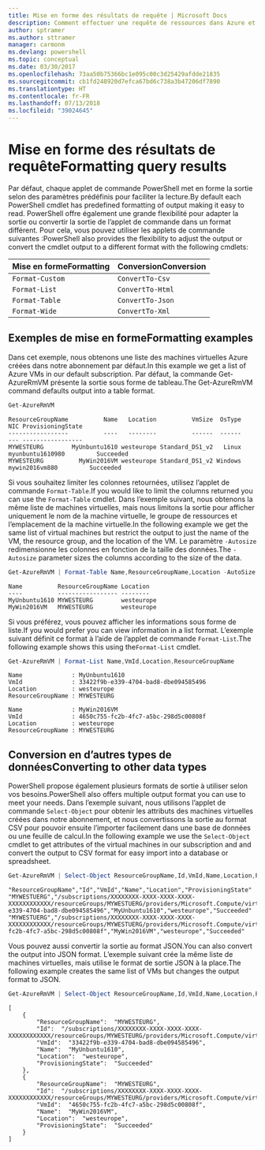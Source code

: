 ```yaml
---
title: Mise en forme des résultats de requête | Microsoft Docs
description: Comment effectuer une requête de ressources dans Azure et mettre en forme les résultats.
author: sptramer
ms.author: sttramer
manager: carmonm
ms.devlang: powershell
ms.topic: conceptual
ms.date: 03/30/2017
ms.openlocfilehash: 73aa50b75366bc1e095c00c3d25429afdde21835
ms.sourcegitcommit: cb1fd248920d7efca67bd6c738a3b47206df7890
ms.translationtype: HT
ms.contentlocale: fr-FR
ms.lasthandoff: 07/13/2018
ms.locfileid: "39024645"
---
```

# <a name="formatting-query-results"></a><span data-ttu-id="1c2e7-103">Mise en forme des résultats de requête</span><span class="sxs-lookup"><span data-stu-id="1c2e7-103">Formatting query results</span></span>

<span data-ttu-id="1c2e7-104">Par défaut, chaque applet de commande PowerShell met en forme la sortie selon des paramètres prédéfinis pour faciliter la lecture.</span><span class="sxs-lookup"><span data-stu-id="1c2e7-104">By default each PowerShell cmdlet has predefined formatting of output making it easy to read.</span></span>  <span data-ttu-id="1c2e7-105">PowerShell offre également une grande flexibilité pour adapter la sortie ou convertir la sortie de l’applet de commande dans un format différent. Pour cela, vous pouvez utiliser les applets de commande suivantes :</span><span class="sxs-lookup"><span data-stu-id="1c2e7-105">PowerShell also provides the flexibility to adjust the output or convert the cmdlet output to a different format with the following cmdlets:</span></span>

| <span data-ttu-id="1c2e7-106">Mise en forme</span><span class="sxs-lookup"><span data-stu-id="1c2e7-106">Formatting</span></span>      | <span data-ttu-id="1c2e7-107">Conversion</span><span class="sxs-lookup"><span data-stu-id="1c2e7-107">Conversion</span></span>       |
|-----------------|------------------|
| `Format-Custom` | `ConvertTo-Csv`  |
| `Format-List`   | `ConvertTo-Html` |
| `Format-Table`  | `ConvertTo-Json` |
| `Format-Wide`   | `ConvertTo-Xml`  |

## <a name="formatting-examples"></a><span data-ttu-id="1c2e7-108">Exemples de mise en forme</span><span class="sxs-lookup"><span data-stu-id="1c2e7-108">Formatting examples</span></span>

<span data-ttu-id="1c2e7-109">Dans cet exemple, nous obtenons une liste des machines virtuelles Azure créées dans notre abonnement par défaut.</span><span class="sxs-lookup"><span data-stu-id="1c2e7-109">In this example we get a list of Azure VMs in our default subscription.</span></span>  <span data-ttu-id="1c2e7-110">Par défaut, la commande Get-AzureRmVM présente la sortie sous forme de tableau.</span><span class="sxs-lookup"><span data-stu-id="1c2e7-110">The Get-AzureRmVM command defaults output into a table format.</span></span>

```powershell
Get-AzureRmVM
```

```output
ResourceGroupName          Name   Location          VmSize  OsType              NIC ProvisioningState
-----------------          ----   --------          ------  ------              --- -----------------
MYWESTEURG        MyUnbuntu1610 westeurope Standard_DS1_v2   Linux myunbuntu1610980         Succeeded
MYWESTEURG          MyWin2016VM westeurope Standard_DS1_v2 Windows   mywin2016vm880         Succeeded
```

<span data-ttu-id="1c2e7-111">Si vous souhaitez limiter les colonnes retournées, utilisez l’applet de commande `Format-Table`.</span><span class="sxs-lookup"><span data-stu-id="1c2e7-111">If you would like to limit the columns returned you can use the `Format-Table` cmdlet.</span></span> <span data-ttu-id="1c2e7-112">Dans l’exemple suivant, nous obtenons la même liste de machines virtuelles, mais nous limitons la sortie pour afficher uniquement le nom de la machine virtuelle, le groupe de ressources et l’emplacement de la machine virtuelle.</span><span class="sxs-lookup"><span data-stu-id="1c2e7-112">In the following example we get the same list of virtual machines but restrict the output to just the name of the VM, the resource group, and the location of the VM.</span></span>  <span data-ttu-id="1c2e7-113">Le paramètre `-Autosize` redimensionne les colonnes en fonction de la taille des données.</span><span class="sxs-lookup"><span data-stu-id="1c2e7-113">The `-Autosize` parameter sizes the columns according to the size of the data.</span></span>

```powershell
Get-AzureRmVM | Format-Table Name,ResourceGroupName,Location -AutoSize
```

```output
Name          ResourceGroupName Location
----          ----------------- --------
MyUnbuntu1610 MYWESTEURG        westeurope
MyWin2016VM   MYWESTEURG        westeurope
```

<span data-ttu-id="1c2e7-114">Si vous préférez, vous pouvez afficher les informations sous forme de liste.</span><span class="sxs-lookup"><span data-stu-id="1c2e7-114">If you would prefer you can view information in a list format.</span></span> <span data-ttu-id="1c2e7-115">L’exemple suivant définit ce format à l’aide de l’applet de commande `Format-List`.</span><span class="sxs-lookup"><span data-stu-id="1c2e7-115">The following example shows this using the`Format-List` cmdlet.</span></span>

```powershell
Get-AzureRmVM | Format-List Name,VmId,Location,ResourceGroupName
```

```output
Name              : MyUnbuntu1610
VmId              : 33422f9b-e339-4704-bad8-dbe094585496
Location          : westeurope
ResourceGroupName : MYWESTEURG

Name              : MyWin2016VM
VmId              : 4650c755-fc2b-4fc7-a5bc-298d5c00808f
Location          : westeurope
ResourceGroupName : MYWESTEURG
```

## <a name="converting-to-other-data-types"></a><span data-ttu-id="1c2e7-116">Conversion en d’autres types de données</span><span class="sxs-lookup"><span data-stu-id="1c2e7-116">Converting to other data types</span></span>

<span data-ttu-id="1c2e7-117">PowerShell propose également plusieurs formats de sortie à utiliser selon vos besoins.</span><span class="sxs-lookup"><span data-stu-id="1c2e7-117">PowerShell also offers multiple output format you can use to meet your needs.</span></span>  <span data-ttu-id="1c2e7-118">Dans l’exemple suivant, nous utilisons l’applet de commande `Select-Object` pour obtenir les attributs des machines virtuelles créées dans notre abonnement, et nous convertissons la sortie au format CSV pour pouvoir ensuite l’importer facilement dans une base de données ou une feuille de calcul.</span><span class="sxs-lookup"><span data-stu-id="1c2e7-118">In the following example we use the `Select-Object` cmdlet to get attributes of the virtual machines in our subscription and and convert the output to CSV format for easy import into a database or spreadsheet.</span></span>

```powershell
Get-AzureRmVM | Select-Object ResourceGroupName,Id,VmId,Name,Location,ProvisioningState | ConvertTo-Csv -NoTypeInformation
```

```output
"ResourceGroupName","Id","VmId","Name","Location","ProvisioningState"
"MYWESTUERG","/subscriptions/XXXXXXXX-XXXX-XXXX-XXXX-XXXXXXXXXXXX/resourceGroups/MYWESTUERG/providers/Microsoft.Compute/virtualMachines/MyUnbuntu1610","33422f9b-e339-4704-bad8-dbe094585496","MyUnbuntu1610","westeurope","Succeeded"
"MYWESTUERG","/subscriptions/XXXXXXXX-XXXX-XXXX-XXXX-XXXXXXXXXXXX/resourceGroups/MYWESTUERG/providers/Microsoft.Compute/virtualMachines/MyWin2016VM","4650c755-fc2b-4fc7-a5bc-298d5c00808f","MyWin2016VM","westeurope","Succeeded"
```

<span data-ttu-id="1c2e7-119">Vous pouvez aussi convertir la sortie au format JSON.</span><span class="sxs-lookup"><span data-stu-id="1c2e7-119">You can also convert the output into JSON format.</span></span>  <span data-ttu-id="1c2e7-120">L’exemple suivant crée la même liste de machines virtuelles, mais utilise le format de sortie JSON à la place.</span><span class="sxs-lookup"><span data-stu-id="1c2e7-120">The following example creates the same list of VMs but changes the output format to JSON.</span></span>

```powershell
Get-AzureRmVM | Select-Object ResourceGroupName,Id,VmId,Name,Location,ProvisioningState | ConvertTo-Json
```

```output
[
    {
        "ResourceGroupName":  "MYWESTEURG",
        "Id":  "/subscriptions/XXXXXXXX-XXXX-XXXX-XXXX-XXXXXXXXXXXX/resourceGroups/MYWESTEURG/providers/Microsoft.Compute/virtualMachines/MyUnbuntu1610",
        "VmId":  "33422f9b-e339-4704-bad8-dbe094585496",
        "Name":  "MyUnbuntu1610",
        "Location":  "westeurope",
        "ProvisioningState":  "Succeeded"
    },
    {
        "ResourceGroupName":  "MYWESTEURG",
        "Id":  "/subscriptions/XXXXXXXX-XXXX-XXXX-XXXX-XXXXXXXXXXXX/resourceGroups/MYWESTEURG/providers/Microsoft.Compute/virtualMachines/MyWin2016VM",
        "VmId":  "4650c755-fc2b-4fc7-a5bc-298d5c00808f",
        "Name":  "MyWin2016VM",
        "Location":  "westeurope",
        "ProvisioningState":  "Succeeded"
    }
]
```
